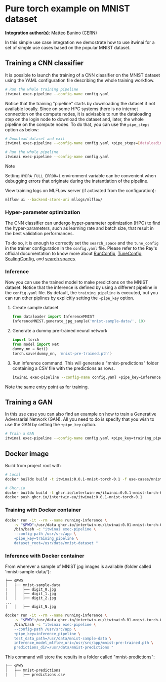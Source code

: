 # Pure torch example on MNIST dataset

**Integration author(s)**: Matteo Bunino (CERN)

In this simple use case integration we demostrate how to use itwinai for a set of simple
use cases based on the popular MNIST dataset.

## Training a CNN classifier

It is possible to launch the training of a CNN classifier on the MNIST dataset using the
YAML configuration file describing the whole training workflow.

```bash
# Run the whole training pipeline
itwinai exec-pipeline --config-name config.yaml
```

Notice that the training "pipeline" starts by downloading the dataset if not available locally.
Since on some HPC systems there is no internet connection on the compute nodes, it is
advisable to run the dataloading step on the login node to download the dataset and, later,
the whole pipeline on the compute nodes. To do that, you can use the `pipe_steps` option as
below:

```bash
# Download dataset and exit
itwinai exec-pipeline --config-name config.yaml +pipe_steps=[dataloading_step]

# Run the whole pipeline
itwinai exec-pipeline --config-name config.yaml
```

> [!NOTE]
> Setting `HYDRA_FULL_ERROR=1` environment variable can be convenient when debugging errors
> that originate during the instantiation of the pipeline.

View training logs on MLFLow server (if activated from the configuration):

```bash
mlflow ui --backend-store-uri mllogs/mlflow/
```

### Hyper-parameter optimization

The CNN classifier can undergo hyper-parameter optimization (HPO) to find the hyper-parameters,
such as learning rate and batch size, that result in the best validation performances.

To do so, it is enough to correctly set the `search_space` and the `tune_config` in the trainer
configuration in the `config.yaml` file.
Please refer to the Ray's official documentation to know more about
[RunConfig](https://docs.ray.io/en/latest/tune/api/doc/ray.tune.RunConfig.html),
[TuneConfig](https://docs.ray.io/en/latest/tune/api/doc/ray.tune.TuneConfig.html),
[ScalingConfig](https://docs.ray.io/en/latest/train/api/doc/ray.train.ScalingConfig.html),
and [search spaces](https://docs.ray.io/en/latest/tune/api/search_space.html).

### Inference

Now you can use the trained model to make predictions on the MNIST dataset.
Notice that the inference is defined by using a different pipeline in the `config.yaml` file.
By default, the `training_pipeline` is executed, but you can run other piplines by explicitly
setting the `+pipe_key` option.

1. Create sample dataset

    ```python
    from dataloader import InferenceMNIST
    InferenceMNIST.generate_jpg_sample('mnist-sample-data/', 10)
    ```

2. Generate a dummy pre-trained neural network

    ```python
    import torch
    from model import Net
    dummy_nn = Net()
    torch.save(dummy_nn, 'mnist-pre-trained.pth')
    ```

3. Run inference command. This will generate a "mnist-predictions"
folder containing a CSV file with the predictions as rows.

    ```bash
    itwinai exec-pipeline --config-name config.yaml +pipe_key=inference_pipeline 
    ```

Note the same entry point as for training.

## Training a GAN

In this use case you can also find an example on how to train a Generative Adversarial Network
(GAN). All you need to do is specify that you wish to use the GAN by setting the `+pipe_key`
option.

```bash
# Train a GAN
itwinai exec-pipeline --config-name config.yaml +pipe_key=training_pipeline_gan
```

## Docker image

Build from project root with

```bash
# Local
docker buildx build -t itwinai:0.0.1-mnist-torch-0.1 -f use-cases/mnist/torch/Dockerfile .

# Ghcr.io
docker buildx build -t ghcr.io/intertwin-eu/itwinai:0.0.1-mnist-torch-0.1 -f use-cases/mnist/torch/Dockerfile .
docker push ghcr.io/intertwin-eu/itwinai:0.0.1-mnist-torch-0.1
```

### Training with Docker container

```bash
docker run -it --rm --name running-inference \
    -v "$PWD":/usr/data ghcr.io/intertwin-eu/itwinai:0.01-mnist-torch-0.1 \
    /bin/bash -c "itwinai exec-pipeline \
    --config-path /usr/src/app \
    +pipe_key=training_pipeline \
    dataset_root=/usr/data/mnist-dataset "
```

### Inference with Docker container

From wherever a sample of MNIST jpg images is available
(folder called 'mnist-sample-data/'):

```text
├── $PWD
│   ├── mnist-sample-data
|   │   ├── digit_0.jpg
|   │   ├── digit_1.jpg
|   │   ├── digit_2.jpg
...
|   │   ├── digit_N.jpg
```

```bash
docker run -it --rm --name running-inference \
    -v "$PWD":/usr/data ghcr.io/intertwin-eu/itwinai:0.01-mnist-torch-0.1 \
    /bin/bash -c "itwinai exec-pipeline \
    --config-path /usr/src/app \
    +pipe_key=inference_pipeline \
    test_data_path=/usr/data/mnist-sample-data \
    inference_model_mlflow_uri=/usr/src/app/mnist-pre-trained.pth \
    predictions_dir=/usr/data/mnist-predictions "
```

This command will store the results in a folder called "mnist-predictions":

```text
├── $PWD
│   ├── mnist-predictions
|   │   ├── predictions.csv
```
